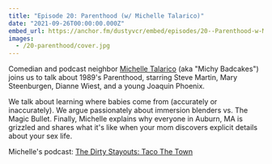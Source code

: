 ```yaml
---
title: "Episode 20: Parenthood (w/ Michelle Talarico)"
date: "2021-09-26T00:00:00.000Z"
embed_url: https://anchor.fm/dustyvcr/embed/episodes/20--Parenthood-w-Michelle-Talarico-e17thtd
images:
  - /20-parenthood/cover.jpg
---
```

Comedian and podcast neighbor [Michelle Talarico](https://wanderjest.com/performer/michelle.talarico) (aka "Michy Badcakes") joins us to talk about 1989's Parenthood, starring Steve Martin, Mary Steenburgen, Dianne Wiest, and a young Joaquin Phoenix.

We talk about learning where babies come from (accurately or inaccurately). We argue passionately about immersion blenders vs. The Magic Bullet. Finally, Michelle explains why everyone in Auburn, MA is grizzled and shares what it's like when your mom discovers explicit details about your sex life.

<!--more-->

Michelle's podcast: [The Dirty Stayouts: Taco The Town](https://podcasts.apple.com/us/podcast/the-dirty-stayouts-taco-the-town/id1539957045)
